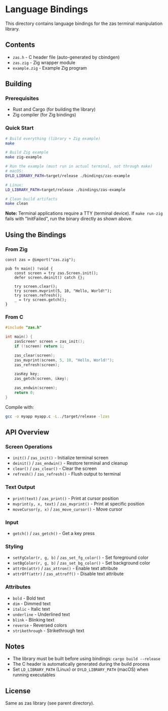 # Language Bindings

This directory contains language bindings for the zas terminal manipulation library.

## Contents

- `zas.h` - C header file (auto-generated by cbindgen)
- `zas.zig` - Zig wrapper module
- `example.zig` - Example Zig program

## Building

### Prerequisites

- Rust and Cargo (for building the library)
- Zig compiler (for Zig bindings)

### Quick Start

```bash
# Build everything (library + Zig example)
make

# Build Zig example
make zig-example

# Run the example (must run in actual terminal, not through make)
# macOS:
DYLD_LIBRARY_PATH=target/release ./bindings/zas-example

# Linux:
LD_LIBRARY_PATH=target/release ./bindings/zas-example

# Clean build artifacts
make clean
```

**Note:** Terminal applications require a TTY (terminal device). If `make run-zig` fails with "InitFailed", run the binary directly as shown above.

## Using the Bindings

### From Zig

```zig
const zas = @import("zas.zig");

pub fn main() !void {
    const screen = try zas.Screen.init();
    defer screen.deinit() catch {};

    try screen.clear();
    try screen.mvprint(5, 10, "Hello, World!");
    try screen.refresh();
    _ = try screen.getch();
}
```

### From C

```c
#include "zas.h"

int main() {
    zasScreen* screen = zas_init();
    if (!screen) return 1;

    zas_clear(screen);
    zas_mvprint(screen, 5, 10, "Hello, World!");
    zas_refresh(screen);

    zasKey key;
    zas_getch(screen, &key);

    zas_endwin(screen);
    return 0;
}
```

Compile with:
```bash
gcc -o myapp myapp.c -L../target/release -lzas
```

## API Overview

### Screen Operations

- `init()` / `zas_init()` - Initialize terminal screen
- `deinit()` / `zas_endwin()` - Restore terminal and cleanup
- `clear()` / `zas_clear()` - Clear the screen
- `refresh()` / `zas_refresh()` - Flush output to terminal

### Text Output

- `print(text)` / `zas_print()` - Print at cursor position
- `mvprint(y, x, text)` / `zas_mvprint()` - Print at specific position
- `moveCursor(y, x)` / `zas_move_cursor()` - Move cursor

### Input

- `getch()` / `zas_getch()` - Get a key press

### Styling

- `setFgColor(r, g, b)` / `zas_set_fg_color()` - Set foreground color
- `setBgColor(r, g, b)` / `zas_set_bg_color()` - Set background color
- `attrOn(attr)` / `zas_attron()` - Enable text attribute
- `attrOff(attr)` / `zas_attroff()` - Disable text attribute

### Attributes

- `bold` - Bold text
- `dim` - Dimmed text
- `italic` - Italic text
- `underline` - Underlined text
- `blink` - Blinking text
- `reverse` - Reversed colors
- `strikethrough` - Strikethrough text

## Notes

- The library must be built before using bindings: `cargo build --release`
- The C header is automatically generated during the build process
- Set `LD_LIBRARY_PATH` (Linux) or `DYLD_LIBRARY_PATH` (macOS) when running executables

## License

Same as zas library (see parent directory).
